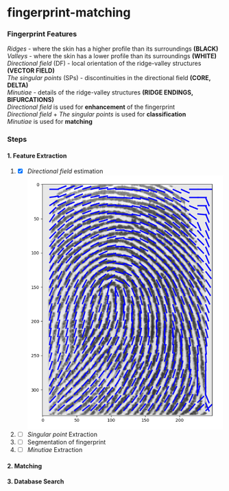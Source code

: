 # fingerprint-matching

### Fingerprint Features
*Ridges* - where the skin has a higher profile than its surroundings **(BLACK)** \
*Valleys* - where the skin has a lower profile than its surroundings **(WHITE)** \
*Directional field* (DF) - local orientation of the ridge-valley structures **(VECTOR FIELD)** \
*The singular points* (SPs) - discontinuities in the directional field **(CORE, DELTA)** \
*Minutiae* - details of the ridge-valley structures **(RIDGE ENDINGS, BIFURCATIONS)** \
*Directional field* is used for **enhancement** of the fingerprint \
*Directional field* + *The singular points* is used for **classification** \
*Minutiae* is used for **matching**

### Steps

#### 1. Feature Extraction
1. - [x] *Directional field* estimation 
![alt text](https://github.com/ViktorBusk/fingerprint-matching/blob/master/recourses/orientation_field_beta_1_0_0.png?raw=true)
2. - [ ] *Singular point* Extraction

3. - [ ] Segmentation of fingerprint
4. - [ ] *Minutiae* Extraction

#### 2. Matching

#### 3. Database Search
